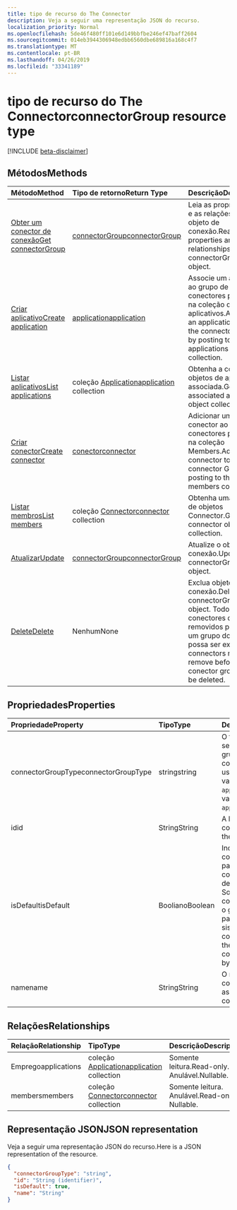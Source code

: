 ```yaml
---
title: tipo de recurso do The Connector
description: Veja a seguir uma representação JSON do recurso.
localization_priority: Normal
ms.openlocfilehash: 5de46f480ff101e6d149bbfbe246ef47baff2604
ms.sourcegitcommit: 014eb3944306948edbb6560dbe689816a168c4f7
ms.translationtype: MT
ms.contentlocale: pt-BR
ms.lasthandoff: 04/26/2019
ms.locfileid: "33341189"
---
```

# <a name="connectorgroup-resource-type"></a><span data-ttu-id="8f3e9-103">tipo de recurso do The Connector</span><span class="sxs-lookup"><span data-stu-id="8f3e9-103">connectorGroup resource type</span></span>

[!INCLUDE [beta-disclaimer](../../includes/beta-disclaimer.md)]

## <a name="methods"></a><span data-ttu-id="8f3e9-104">Métodos</span><span class="sxs-lookup"><span data-stu-id="8f3e9-104">Methods</span></span>

| <span data-ttu-id="8f3e9-105">Método</span><span class="sxs-lookup"><span data-stu-id="8f3e9-105">Method</span></span>           | <span data-ttu-id="8f3e9-106">Tipo de retorno</span><span class="sxs-lookup"><span data-stu-id="8f3e9-106">Return Type</span></span>    |<span data-ttu-id="8f3e9-107">Descrição</span><span class="sxs-lookup"><span data-stu-id="8f3e9-107">Description</span></span>|
|:---------------|:--------|:----------|
|[<span data-ttu-id="8f3e9-108">Obter um conector de conexão</span><span class="sxs-lookup"><span data-stu-id="8f3e9-108">Get connectorGroup</span></span>](../api/connectorgroup-get.md) | [<span data-ttu-id="8f3e9-109">connectorGroup</span><span class="sxs-lookup"><span data-stu-id="8f3e9-109">connectorGroup</span></span>](connectorgroup.md) |<span data-ttu-id="8f3e9-110">Leia as propriedades e as relações do objeto de conexão.</span><span class="sxs-lookup"><span data-stu-id="8f3e9-110">Read properties and relationships of connectorGroup object.</span></span>|
|[<span data-ttu-id="8f3e9-111">Criar aplicativo</span><span class="sxs-lookup"><span data-stu-id="8f3e9-111">Create application</span></span>](../api/connectorgroup-post-applications.md) |[<span data-ttu-id="8f3e9-112">application</span><span class="sxs-lookup"><span data-stu-id="8f3e9-112">application</span></span>](application.md)| <span data-ttu-id="8f3e9-113">Associe um aplicativo ao grupo de conectores postando na coleção de aplicativos.</span><span class="sxs-lookup"><span data-stu-id="8f3e9-113">Associate an application with the connector group by posting to the applications collection.</span></span>|
|[<span data-ttu-id="8f3e9-114">Listar aplicativos</span><span class="sxs-lookup"><span data-stu-id="8f3e9-114">List applications</span></span>](../api/connectorgroup-list-applications.md) |<span data-ttu-id="8f3e9-115">coleção [Application](application.md)</span><span class="sxs-lookup"><span data-stu-id="8f3e9-115">[application](application.md) collection</span></span>| <span data-ttu-id="8f3e9-116">Obtenha a coleção de objetos de aplicativo associada.</span><span class="sxs-lookup"><span data-stu-id="8f3e9-116">Get the associated application object collection.</span></span>|
|[<span data-ttu-id="8f3e9-117">Criar conector</span><span class="sxs-lookup"><span data-stu-id="8f3e9-117">Create connector</span></span>](../api/connectorgroup-post-members.md) |[<span data-ttu-id="8f3e9-118">conector</span><span class="sxs-lookup"><span data-stu-id="8f3e9-118">connector</span></span>](connector.md)| <span data-ttu-id="8f3e9-119">Adicionar um conector ao grupo de conectores postando na coleção Members.</span><span class="sxs-lookup"><span data-stu-id="8f3e9-119">Add a connector to the connector Group by posting to the members collection.</span></span>|
|[<span data-ttu-id="8f3e9-120">Listar membros</span><span class="sxs-lookup"><span data-stu-id="8f3e9-120">List members</span></span>](../api/connectorgroup-list-members.md) |<span data-ttu-id="8f3e9-121">coleção [Connector](connector.md)</span><span class="sxs-lookup"><span data-stu-id="8f3e9-121">[connector](connector.md) collection</span></span>| <span data-ttu-id="8f3e9-122">Obtenha uma coleção de objetos Connector.</span><span class="sxs-lookup"><span data-stu-id="8f3e9-122">Get a connector object collection.</span></span>|
|[<span data-ttu-id="8f3e9-123">Atualizar</span><span class="sxs-lookup"><span data-stu-id="8f3e9-123">Update</span></span>](../api/connectorgroup-update.md) | [<span data-ttu-id="8f3e9-124">connectorGroup</span><span class="sxs-lookup"><span data-stu-id="8f3e9-124">connectorGroup</span></span>](connectorgroup.md)    |<span data-ttu-id="8f3e9-125">Atualize o objeto de conexão.</span><span class="sxs-lookup"><span data-stu-id="8f3e9-125">Update connectorGroup object.</span></span> |
|[<span data-ttu-id="8f3e9-126">Delete</span><span class="sxs-lookup"><span data-stu-id="8f3e9-126">Delete</span></span>](../api/connectorgroup-delete.md) | <span data-ttu-id="8f3e9-127">Nenhum</span><span class="sxs-lookup"><span data-stu-id="8f3e9-127">None</span></span> |<span data-ttu-id="8f3e9-128">Exclua objeto de conexão.</span><span class="sxs-lookup"><span data-stu-id="8f3e9-128">Delete connectorGroup object.</span></span> <span data-ttu-id="8f3e9-129">Todos os conectores devem ser removidos para que um grupo do conector possa ser excluído.</span><span class="sxs-lookup"><span data-stu-id="8f3e9-129">All connectors must be remove before a conector group can be deleted.</span></span> |

## <a name="properties"></a><span data-ttu-id="8f3e9-130">Propriedades</span><span class="sxs-lookup"><span data-stu-id="8f3e9-130">Properties</span></span>
| <span data-ttu-id="8f3e9-131">Propriedade</span><span class="sxs-lookup"><span data-stu-id="8f3e9-131">Property</span></span>     | <span data-ttu-id="8f3e9-132">Tipo</span><span class="sxs-lookup"><span data-stu-id="8f3e9-132">Type</span></span>   |<span data-ttu-id="8f3e9-133">Descrição</span><span class="sxs-lookup"><span data-stu-id="8f3e9-133">Description</span></span>|
|:---------------|:--------|:----------|
|<span data-ttu-id="8f3e9-134">connectorGroupType</span><span class="sxs-lookup"><span data-stu-id="8f3e9-134">connectorGroupType</span></span>|<span data-ttu-id="8f3e9-135">string</span><span class="sxs-lookup"><span data-stu-id="8f3e9-135">string</span></span>| <span data-ttu-id="8f3e9-136">O tipo de conectores que serão usados com o grupo.</span><span class="sxs-lookup"><span data-stu-id="8f3e9-136">The type of connectors that will be used with the group.</span></span> <span data-ttu-id="8f3e9-137">Os valores possíveis são `applicationProxy`:.</span><span class="sxs-lookup"><span data-stu-id="8f3e9-137">Possible values are: `applicationProxy`.</span></span>|
|<span data-ttu-id="8f3e9-138">id</span><span class="sxs-lookup"><span data-stu-id="8f3e9-138">id</span></span>|<span data-ttu-id="8f3e9-139">String</span><span class="sxs-lookup"><span data-stu-id="8f3e9-139">String</span></span>| <span data-ttu-id="8f3e9-140">A ID do objeto do conector</span><span class="sxs-lookup"><span data-stu-id="8f3e9-140">The object id of the connectorGroup</span></span>|
|<span data-ttu-id="8f3e9-141">isDefault</span><span class="sxs-lookup"><span data-stu-id="8f3e9-141">isDefault</span></span>|<span data-ttu-id="8f3e9-142">Booliano</span><span class="sxs-lookup"><span data-stu-id="8f3e9-142">Boolean</span></span>| <span data-ttu-id="8f3e9-143">Indica se o grupo de conectores é o padrão.</span><span class="sxs-lookup"><span data-stu-id="8f3e9-143">Indicates if the connectorGroup is the default connector group.</span></span> <span data-ttu-id="8f3e9-144">Somente um grupo de conectores único pode ser o grupo de conectores padrão e é definido pelo sistema.</span><span class="sxs-lookup"><span data-stu-id="8f3e9-144">Only a single connector Group can be the default connectorGroup and is set by the system.</span></span>|
|<span data-ttu-id="8f3e9-145">name</span><span class="sxs-lookup"><span data-stu-id="8f3e9-145">name</span></span>|<span data-ttu-id="8f3e9-146">String</span><span class="sxs-lookup"><span data-stu-id="8f3e9-146">String</span></span>| <span data-ttu-id="8f3e9-147">O nome associado ao conector.</span><span class="sxs-lookup"><span data-stu-id="8f3e9-147">The name associated with the connectorGroup.</span></span>|

## <a name="relationships"></a><span data-ttu-id="8f3e9-148">Relações</span><span class="sxs-lookup"><span data-stu-id="8f3e9-148">Relationships</span></span>
| <span data-ttu-id="8f3e9-149">Relação</span><span class="sxs-lookup"><span data-stu-id="8f3e9-149">Relationship</span></span> | <span data-ttu-id="8f3e9-150">Tipo</span><span class="sxs-lookup"><span data-stu-id="8f3e9-150">Type</span></span>   |<span data-ttu-id="8f3e9-151">Descrição</span><span class="sxs-lookup"><span data-stu-id="8f3e9-151">Description</span></span>|
|:---------------|:--------|:----------|
|<span data-ttu-id="8f3e9-152">Emprego</span><span class="sxs-lookup"><span data-stu-id="8f3e9-152">applications</span></span>|<span data-ttu-id="8f3e9-153">coleção [Application](application.md)</span><span class="sxs-lookup"><span data-stu-id="8f3e9-153">[application](application.md) collection</span></span>| <span data-ttu-id="8f3e9-154">Somente leitura.</span><span class="sxs-lookup"><span data-stu-id="8f3e9-154">Read-only.</span></span> <span data-ttu-id="8f3e9-155">Anulável.</span><span class="sxs-lookup"><span data-stu-id="8f3e9-155">Nullable.</span></span>|
|<span data-ttu-id="8f3e9-156">members</span><span class="sxs-lookup"><span data-stu-id="8f3e9-156">members</span></span>|<span data-ttu-id="8f3e9-157">coleção [Connector](connector.md)</span><span class="sxs-lookup"><span data-stu-id="8f3e9-157">[connector](connector.md) collection</span></span>| <span data-ttu-id="8f3e9-p105">Somente leitura. Anulável.</span><span class="sxs-lookup"><span data-stu-id="8f3e9-p105">Read-only. Nullable.</span></span>|

## <a name="json-representation"></a><span data-ttu-id="8f3e9-160">Representação JSON</span><span class="sxs-lookup"><span data-stu-id="8f3e9-160">JSON representation</span></span>

<span data-ttu-id="8f3e9-161">Veja a seguir uma representação JSON do recurso.</span><span class="sxs-lookup"><span data-stu-id="8f3e9-161">Here is a JSON representation of the resource.</span></span>

<!-- {
  "blockType": "resource",
  "keyProperty":"id",
  "optionalProperties": [

  ],
  "@odata.type": "microsoft.graph.connectorGroup"
}-->

```json
{
  "connectorGroupType": "string",
  "id": "String (identifier)",
  "isDefault": true,
  "name": "String"
}

```

<!-- uuid: 8fcb5dbc-d5aa-4681-8e31-b001d5168d79
2015-10-25 14:57:30 UTC -->
<!--
{
  "type": "#page.annotation",
  "description": "connectorGroup resource",
  "keywords": "",
  "section": "documentation",
  "tocPath": "",
  "suppressions": []
}
-->
